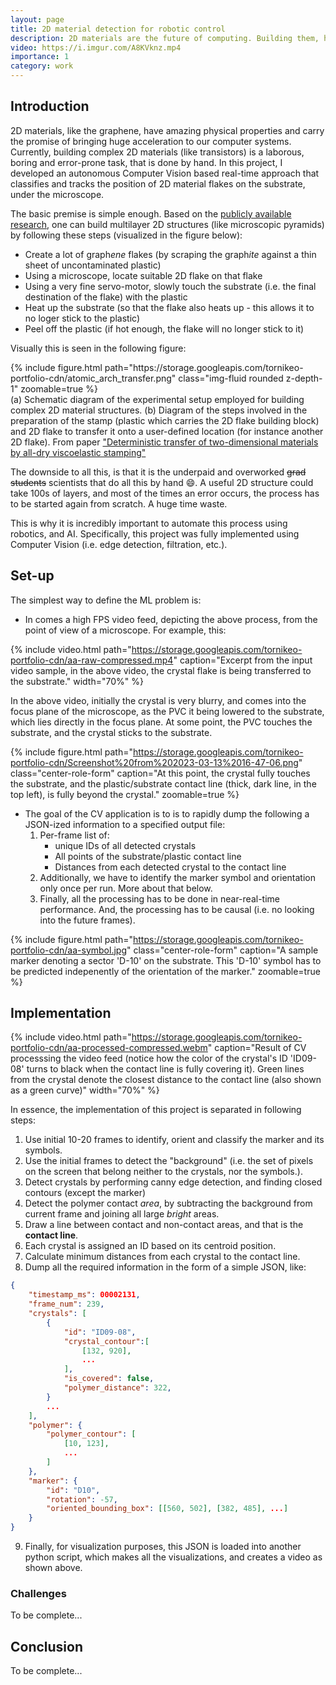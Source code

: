 ```yaml
---
layout: page
title: 2D material detection for robotic control
description: 2D materials are the future of computing. Building them, however requires huge human labor - can we automate this?
video: https://i.imgur.com/A8KVknz.mp4
importance: 1
category: work
---
```


## Introduction

2D materials, like the graphene, have amazing physical properties and carry the promise of bringing huge acceleration to our computer systems. Currently, building complex 2D materials (like transistors) is a laborous, boring and error-prone task, that is done by hand. In this project, I developed an autonomous Computer Vision based real-time approach that classifies and tracks the position of 2D material flakes on the substrate, under the microscope.

The basic premise is simple enough. Based on the [publicly available research](https://arxiv.org/pdf/1311.4829.pdf), one can build multilayer 2D structures (like microscopic pyramids) by following these steps (visualized in the figure below):

- Create a lot of graph*ene* flakes (by scraping the graph*ite* against a thin sheet of uncontaminated plastic)
- Using a microscope, locate suitable 2D flake on that flake
- Using a very fine servo-motor, slowly touch the substrate (i.e. the final destination of the flake) with the plastic
- Heat up the substrate (so that the flake also heats up - this allows it to no loger stick to the plastic)
- Peel off the plastic (if hot enough, the flake will no longer stick to it)

Visually this is seen in the following figure:

<div class="row mt-3">
    <div class="col">
        {% include figure.html path="https://storage.googleapis.com/tornikeo-portfolio-cdn/atomic_arch_transfer.png" class="img-fluid rounded z-depth-1" zoomable=true %}
    </div>
</div>
<div class="caption" >
    (a) Schematic diagram of the experimental setup
    employed for building complex 2D material structures. (b) Diagram of the steps involved in the preparation of the
    stamp (plastic which carries the 2D flake building block) and 2D flake to transfer it onto a user-defined location
    (for instance another 2D flake). From paper <a href="https://arxiv.org/pdf/1311.4829.pdf">
    "Deterministic transfer of two-dimensional materials by all-dry
viscoelastic stamping"</a>
</div>

The downside to all this, is that it is the underpaid and overworked ~~grad students~~ scientists that do all this by hand :smile:. A useful 2D structure could take 100s of layers, and most of the times an error occurs, the process has to be started again from scratch. A huge time waste.

This is why it is incredibly important to automate this process using robotics, and AI. Specifically, this project was fully implemented using Computer Vision (i.e. edge detection, filtration, etc.). 

## Set-up

The simplest way to define the ML problem is:
- In comes a high FPS video feed, depicting the above process, from the point of view of a microscope. For example, this:


{% include video.html path="https://storage.googleapis.com/tornikeo-portfolio-cdn/aa-raw-compressed.mp4" caption="Excerpt from the input video sample, in the above video, the crystal flake is being transferred to the substrate." width="70%" %}

In the above video, initially the crystal is very blurry, and comes into the focus plane of the microscope, as the PVC it being lowered to the substrate, which lies directly in the focus plane. At some point, the PVC touches the substrate, and the crystal sticks to the substrate. 



{% include figure.html path="https://storage.googleapis.com/tornikeo-portfolio-cdn/Screenshot%20from%202023-03-13%2016-47-06.png" class="center-role-form" caption="At this point, the crystal fully touches the substrate, and the plastic/substrate contact line (thick, dark line, in the top left), is fully beyond the crystal." zoomable=true %}

- The goal of the CV application is to is to rapidly dump the following a JSON-ized information to a specified output file:
    1. Per-frame list of:
        * unique IDs of all detected crystals
        * All points of the substrate/plastic contact line
        * Distances from each detected crystal to the contact line
    2. Additionally, we have to identify the marker symbol and orientation only once per run. More about that below. 
    3. Finally, all the processing has to be done in near-real-time performance. And, the processing has to be causal (i.e. no looking into the future frames).


{% include figure.html path="https://storage.googleapis.com/tornikeo-portfolio-cdn/aa-symbol.jpg" class="center-role-form" caption="A sample marker denoting a sector 'D-10' on the substrate. This 'D-10' symbol has to be predicted indepenently of the orientation of the marker." zoomable=true %}




## Implementation

{% include video.html path="https://storage.googleapis.com/tornikeo-portfolio-cdn/aa-processed-compressed.webm" caption="Result of CV processsing the video feed (notice how the color of the crystal's ID 'ID09-08' turns to black when the contact line is fully covering it). Green lines from the crystal denote the closest distance to the contact line (also shown as a green curve)" width="70%" %}

In essence, the implementation of this project is separated in following steps:
1. Use initial 10-20 frames to identify, orient and classify the marker and its symbols.
2. Use the initial frames to detect the "background" (i.e. the set of pixels on the screen that belong neither to the crystals, nor the symbols.).
3. Detect crystals by performing canny edge detection, and finding closed contours (except the marker)
4. Detect the polymer contact *area*, by subtracting the background from current frame and joining all large *bright* areas.
5. Draw a line between contact and non-contact areas, and that is the **contact line**.
6. Each crystal is assigned an ID based on its centroid position.
7. Calculate minimum distances from each crystal to the contact line.
8. Dump all the required information in the form of a simple JSON, like:

```json
{
    "timestamp_ms": 00002131,
    "frame_num": 239,
    "crystals": [
        {
            "id": "ID09-08",
            "crystal_contour":[
                [132, 920],
                ...
            ],
            "is_covered": false,
            "polymer_distance": 322,
        }
        ...
    ],
    "polymer": {
        "polymer_contour": [
            [10, 123],
            ...
        ]
    },
    "marker": {
        "id": "D10",
        "rotation": -57,
        "oriented_bounding_box": [[560, 502], [382, 485], ...]
    }
}
```

9. Finally, for visualization purposes, this JSON is loaded into another python script, which makes all the visualizations, and creates a video as shown above.

### Challenges

To be complete...

## Conclusion

To be complete...